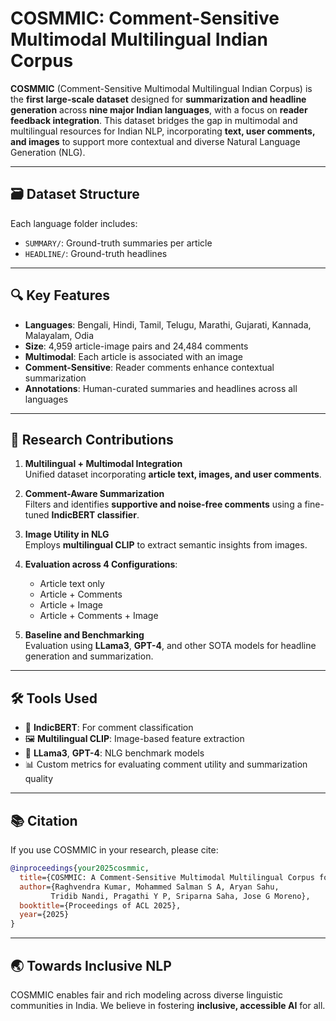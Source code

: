 # COSMMIC: Comment-Sensitive Multimodal Multilingual Indian Corpus

**COSMMIC** (Comment-Sensitive Multimodal Multilingual Indian Corpus) is the **first large-scale dataset** designed for **summarization and headline generation** across **nine major Indian languages**, with a focus on **reader feedback integration**. This dataset bridges the gap in multimodal and multilingual resources for Indian NLP, incorporating **text, user comments, and images** to support more contextual and diverse Natural Language Generation (NLG).

---

## 🗃 Dataset Structure


Each language folder includes:
- `SUMMARY/`: Ground-truth summaries per article
- `HEADLINE/`: Ground-truth headlines

---

## 🔍 Key Features

- **Languages**: Bengali, Hindi, Tamil, Telugu, Marathi, Gujarati, Kannada, Malayalam, Odia
- **Size**: 4,959 article-image pairs and 24,484 comments
- **Multimodal**: Each article is associated with an image
- **Comment-Sensitive**: Reader comments enhance contextual summarization
- **Annotations**: Human-curated summaries and headlines across all languages

---

## 🧠 Research Contributions

1. **Multilingual + Multimodal Integration**  
   Unified dataset incorporating **article text, images, and user comments**.

2. **Comment-Aware Summarization**  
   Filters and identifies **supportive and noise-free comments** using a fine-tuned **IndicBERT classifier**.

3. **Image Utility in NLG**  
   Employs **multilingual CLIP** to extract semantic insights from images.

4. **Evaluation across 4 Configurations**:
   - Article text only  
   - Article + Comments  
   - Article + Image  
   - Article + Comments + Image

5. **Baseline and Benchmarking**  
   Evaluation using **LLama3**, **GPT-4**, and other SOTA models for headline generation and summarization.

---

## 🛠 Tools Used

- 🧠 **IndicBERT**: For comment classification
- 🖼 **Multilingual CLIP**: Image-based feature extraction
- 🤖 **LLama3**, **GPT-4**: NLG benchmark models
- 📊 Custom metrics for evaluating comment utility and summarization quality

---


## 📚 Citation

If you use COSMMIC in your research, please cite:

```bibtex
@inproceedings{your2025cosmmic,
  title={COSMMIC: A Comment-Sensitive Multimodal Multilingual Corpus for Indian Language Summarization},
  author={Raghvendra Kumar, Mohammed Salman S A, Aryan Sahu,
         Tridib Nandi, Pragathi Y P, Sriparna Saha, Jose G Moreno},
  booktitle={Proceedings of ACL 2025},
  year={2025}
}
```

---

## 🌏 Towards Inclusive NLP

COSMMIC enables fair and rich modeling across diverse linguistic communities in India. We believe in fostering **inclusive, accessible AI** for all.

